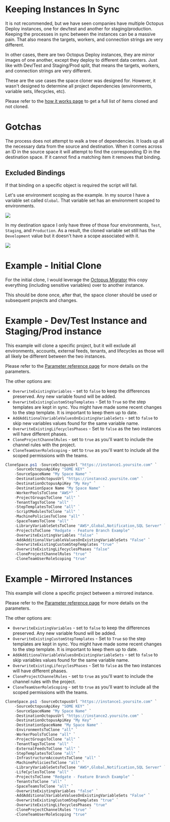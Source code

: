 # Keeping Instances In Sync

It is not recommended, but we have seen companies have multiple Octopus Deploy instances, one for dev/test and another for staging/production.  Keeping the processes in sync between the instances can be a massive pain.  That also means the targets, workers, and connection strings are very different.

In other cases, there are two Octopus Deploy instances, they are mirror images of one another, except they deploy to different data centers.  Just like with Dev/Test and Staging/Prod split, that means the targets, workers, and connection strings are very different.

These are the use cases the space cloner was designed for.  However, it wasn't designed to determine all project dependencies (environments, variable sets, lifecycles, etc).

Please refer to the [how it works page](HowItWorks.md#what-will-it-clone) to get a full list of items cloned and not cloned.

# Gotchas
The process does not attempt to walk a tree of dependencies.  It loads up all the necessary data from the source and destination.  When it comes across an ID in the source space it will attempt to find the corresponding ID in the destination space.  If it cannot find a matching item it removes that binding.  

## Excluded Bindings

If that binding on a specific object is required the script will fail.  

Let's use environment scoping as the example.  In my source I have a variable set called `Global`.  That variable set has an environment scoped to environments.

![](../img/source-global-variables-environment-scoping.png)

In my destination space I only have three of those four environments, `Test`, `Staging`, and `Production`.  As a result, the cloned variable set still has the `Development` value but it doesn't have a scope associated with it.

![](../img/destination-global-variables-environment-scoping-missing-env.png)

# Example - Initial Clone

For the initial clone, I would leverage the [Octopus Migrator](https://octopus.com/docs/administration/data/data-migration) this copy everything (including sensitive variables) over to another instance.  

This should be done once, after that, the space cloner should be used or subsequent projects and changes.  

# Example - Dev/Test Instance and Staging/Prod instance

This example will clone a specific project, but it will exclude all environments, accounts, external feeds, tenants, and lifecycles as those will all likely be different between the two instances.  

Please refer to the [Parameter reference page](ParameterReference.md) for more details on the parameters.

The other options are:
- `OverwriteExistingVariables` - set to `false` to keep the differences preserved.  Any new variable found will be added.
- `OverwriteExistingCustomStepTemplates` - Set to `True` so the step templates are kept in sync. You might have made some recent changes to the step template.  It is important to keep them up to date.
- `AddAdditionalVariableValuesOnExistingVariableSets` - set to `false` to skip new variables values found for the same variable name.  
- `OverwriteExistingLifecyclesPhases` - Set to `false` as the two instances will have different phases.
- `CloneProjectChannelRules` - set to `true` as you'll want to include the channel rules with the project.
- `CloneTeamUserRoleScoping` - set to `true` as you'll want to include all the scoped permissions with the teams.

```PowerShell
CloneSpace.ps1 -SourceOctopusUrl "https://instance1.yoursite.com" `
    -SourceOctopusApiKey "SOME KEY" `
    -SourceSpaceName "My Space Name" `
    -DestinationOctopusUrl "https://instance2.yoursite.com" `
    -DestinationOctopusApiKey "My Key" `
    -DestinationSpace Name "My Space Name" `    
    -WorkerPoolsToClone "AWS*" `
    -ProjectGroupsToClone "all" `
    -TenantTagsToClone "all" `    
    -StepTemplatesToClone "all" `    
    -ScriptModulesToClone "all" `    
    -MachinePoliciesToClone "all" `
    -SpaceTeamsToClone "all" `
    -LibraryVariableSetsToClone "AWS*,Global,Notification,SQL Server" `
    -ProjectsToClone "Redgate - Feature Branch Example" `    
    -OverwriteExistingVariables "false" `
    -AddAdditionalVariableValuesOnExistingVariableSets "False" `
    -OverwriteExistingCustomStepTemplates "true" `
    -OverwriteExistingLifecyclesPhases "false"
    -CloneProjectChannelRules "true" `
    -CloneTeamUserRoleScoping "true"
```

# Example - Mirrored Instances

This example will clone a specific project between a mirrored instance.

Please refer to the [Parameter reference page](ParameterReference.md) for more details on the parameters.

The other options are:
- `OverwriteExistingVariables` - set to `false` to keep the differences preserved.  Any new variable found will be added.
- `OverwriteExistingCustomStepTemplates` - Set to `True` so the step templates are kept in sync. You might have made some recent changes to the step template.  It is important to keep them up to date.
- `AddAdditionalVariableValuesOnExistingVariableSets` - set to `false` to skip variables values found for the same variable name.  
- `OverwriteExistingLifecyclesPhases` - Set to `false` as the two instances will have different phases.
- `CloneProjectChannelRules` - set to `true` as you'll want to include the channel rules with the project.
- `CloneTeamUserRoleScoping` - set to `true` as you'll want to include all the scoped permissions with the teams.

```PowerShell
CloneSpace.ps1 -SourceOctopusUrl "https://instance1.yoursite.com" `
    -SourceOctopusApiKey "SOME KEY" `
    -SourceSpaceName "My Space Name" `
    -DestinationOctopusUrl "https://instance2.yoursite.com" `
    -DestinationOctopusApiKey "My Key" `
    -DestinationSpaceName "My Space Name" `  
    -EnvironmentsToClone "all" `
    -WorkerPoolsToClone "all" `
    -ProjectGroupsToClone "all" `
    -TenantTagsToClone "all" `
    -ExternalFeedsToClone "all" `
    -StepTemplatesToClone "all" `
    -InfrastructureAccountsToClone "all" `
    -MachinePoliciesToClone "all" `
    -LibraryVariableSetsToClone "AWS*,Global,Notification,SQL Server" `
    -LifeCyclesToClone "all" `
    -ProjectsToClone "Redgate - Feature Branch Example" `
    -TenantsToClone "all" `
    -SpaceTeamsToClone "all" `
    -OverwriteExistingVariables "false" `
    -AddAdditionalVariableValuesOnExistingVariableSets "False" `
    -OverwriteExistingCustomStepTemplates "true" `
    -OverwriteExistingLifecyclesPhases "true"
    -CloneProjectChannelRules "true" `
    -CloneTeamUserRoleScoping "true"
```


